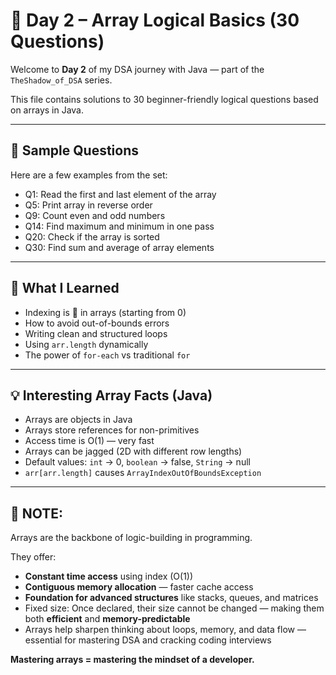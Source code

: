 # 📅 Day 2 – Array Logical Basics (30 Questions)

Welcome to **Day 2** of my DSA journey with Java — part of the `TheShadow_of_DSA` series.

This file contains solutions to 30 beginner-friendly logical questions based on arrays in Java.

---

## 📌 Sample Questions

Here are a few examples from the set:

- Q1: Read the first and last element of the array  
- Q5: Print array in reverse order  
- Q9: Count even and odd numbers  
- Q14: Find maximum and minimum in one pass  
- Q20: Check if the array is sorted  
- Q30: Find sum and average of array elements

---

## 🧠 What I Learned

- Indexing is 🔑 in arrays (starting from 0)
- How to avoid out-of-bounds errors
- Writing clean and structured loops
- Using `arr.length` dynamically
- The power of `for-each` vs traditional `for`

---

## 💡 Interesting Array Facts (Java)

- Arrays are objects in Java  
- Arrays store references for non-primitives  
- Access time is O(1) — very fast  
- Arrays can be jagged (2D with different row lengths)  
- Default values: `int` → 0, `boolean` → false, `String` → null  
- `arr[arr.length]` causes `ArrayIndexOutOfBoundsException`

---

## 📌 NOTE:

Arrays are the backbone of logic-building in programming.

They offer:
-  **Constant time access** using index (O(1))
-  **Contiguous memory allocation** — faster cache access
-  **Foundation for advanced structures** like stacks, queues, and matrices
-  Fixed size: Once declared, their size cannot be changed — making them both **efficient** and **memory-predictable**
-  Arrays help sharpen thinking about loops, memory, and data flow — essential for mastering DSA and cracking coding interviews

**Mastering arrays = mastering the mindset of a developer.** 
